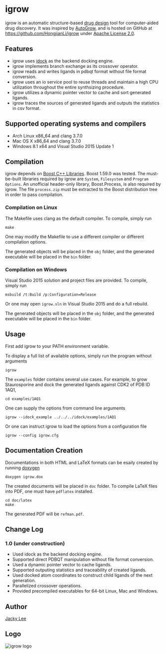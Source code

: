 igrow
=====

igrow is an automatic structure-based [drug design] tool for computer-aided drug discovery. It was inspired by [AutoGrow], and is hosted on GitHub at https://github.com/HongjianLi/igrow under [Apache License 2.0].


Features
--------

* igrow uses [idock] as the backend docking engine.
* igrow implements branch exchange as its crossover operator.
* igrow reads and writes ligands in pdbqt format without file format conversion.
* igrow uses an io service pool to reuse threads and maintain a high CPU utilization throughout the entire synthsizing procedure.
* igrow utilizes a dynamic pointer vector to cache and sort generated ligands.
* igrow traces the sources of generated ligands and outputs the statistics in csv format.


Supported operating systems and compilers
-----------------------------------------

* Arch Linux x86_64 and clang 3.7.0
* Mac OS X x86_64 and clang 3.7.0
* Windows 8.1 x64 and Visual Studio 2015 Update 1


Compilation
-----------

igrow depends on [Boost C++ Libraries]. Boost 1.59.0 was tested. The must-be-built libraries required by igrow are `System`, `Filesystem` and `Program Options`. An unofficial header-only library, Boost.Process, is also required by igrow. The file `process.zip` must be extracted to the Boost distribution tree in order to pass compilation.

### Compilation on Linux

The Makefile uses clang as the default compiler. To compile, simply run

    make

One may modify the Makefile to use a different compiler or different compilation options.

The generated objects will be placed in the `obj` folder, and the generated executable will be placed in the `bin` folder.

### Compilation on Windows

Visual Studio 2015 solution and project files are provided. To compile, simply run

    msbuild /t:Build /p:Configuration=Release

Or one may open `igrow.sln` in Visual Studio 2015 and do a full rebuild.

The generated objects will be placed in the `obj` folder, and the generated executable will be placed in the `bin` folder.


Usage
-----

First add igrow to your PATH environment variable.

To display a full list of available options, simply run the program without arguments

    igrow

The `examples` folder contains several use cases. For example, to grow Staurosporine and dock the generated ligands against CDK2 of PDB ID 1AQ1,

    cd examples/1AQ1

One can supply the options from command line arguments

    igrow --idock_example ../../../idock/examples/1AQ1

Or one can instruct igrow to load the options from a configuration file

    igrow --config igrow.cfg


Documentation Creation
----------------------

Documentations in both HTML and LaTeX formats can be esaily created by running [doxygen]

    doxygen igrow.dox

The created documents will be placed in `doc` folder. To compile LaTeX files into PDF, one must have `pdflatex` installed.

    cd doc/latex
    make

The generated PDF will be `refman.pdf`.


Change Log
----------

### 1.0 (under construction)

* Used idock as the backend docking engine.
* Supported direct PDBQT manipulation without file format conversion.
* Used a dynamic pointer vector to cache ligands.
* Supported outputing statistics and traceability of created ligands.
* Used docked atom coordinates to construct child ligands of the next generation.
* Parallelized crossover operations.
* Provided precompiled executables for 64-bit Linux, Mac and Windows.


Author
--------------

[Jacky Lee]


Logo
----

![igrow logo](https://github.com/HongjianLi/igrow/raw/master/logo.png)


[drug design]: http://en.wikipedia.org/wiki/Drug_design
[AutoGrow]: http://autogrow.ucsd.edu
[idock]: https://github.com/HongjianLi/idock
[Apache License 2.0]: http://www.apache.org/licenses/LICENSE-2.0.html
[Boost C++ Libraries]: http://www.boost.org
[doxygen]: http://www.doxygen.org
[Jacky Lee]: http://www.cse.cuhk.edu.hk/~hjli
